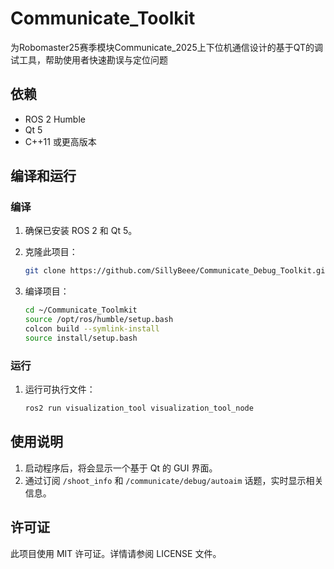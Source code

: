 # Communicate_Toolkit
为Robomaster25赛季模块Communicate_2025上下位机通信设计的基于QT的调试工具，帮助使用者快速勘误与定位问题

## 依赖

- ROS 2 Humble
- Qt 5
- C++11 或更高版本

## 编译和运行

### 编译

1. 确保已安装 ROS 2 和 Qt 5。
2. 克隆此项目：

    ```bash
    git clone https://github.com/SillyBeee/Communicate_Debug_Toolkit.git
    ```

3. 编译项目：

    ```bash
    cd ~/Communicate_Toolmkit
    source /opt/ros/humble/setup.bash
    colcon build --symlink-install
    source install/setup.bash
    ```

### 运行

1. 运行可执行文件：

    ```bash
    ros2 run visualization_tool visualization_tool_node
    ```

## 使用说明

1. 启动程序后，将会显示一个基于 Qt 的 GUI 界面。
2. 通过订阅 `/shoot_info` 和 `/communicate/debug/autoaim` 话题，实时显示相关信息。



## 许可证

此项目使用 MIT 许可证。详情请参阅 LICENSE 文件。
